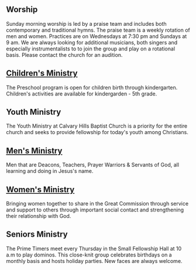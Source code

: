 ## Worship
Sunday morning worship is led by a praise team and includes both contemporary and traditional hymns. The praise team is a weekly rotation of men and women. Practices are on Wednesdays at 7:30 pm and Sundays at 9 am. We are always looking for additional musicians, both singers and especially instrumentalists to to join the group and play on a rotational basis.  Please contact the church for an audition.

## [Children's Ministry](childrens.md)
The Preschool program is open for children birth through kindergarten. Children's activities are available for kindergarden - 5th grade.

## Youth Ministry
The Youth Ministry at Calvary Hills Baptist Church is a priority for the entire church and seeks to provide fellowship for today's youth among Christians.

## [Men's Ministry](mens.md)
Men that are Deacons, Teachers, Prayer Warriors & Servants of God, all learning and doing in Jesus's name.

## [Women's Ministry](womens.md)
Bringing women together to share in the Great Commission through service and support to others through important social contact and strengthening their relationship with God.

## Seniors Ministry
The Prime Timers meet every Thursday in the Small Fellowship Hall at 10 a.m to play dominos. This close-knit group celebrates birthdays on a monthly basis and hosts holiday parties.
New faces are always welcome.
